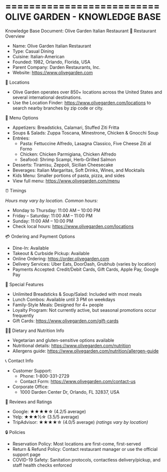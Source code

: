 ==========================
OLIVE GARDEN - KNOWLEDGE BASE
==========================

Knowledge Base Document: Olive Garden Italian Restaurant
🏢 Restaurant Overview

- Name: Olive Garden Italian Restaurant
- Type: Casual Dining
- Cuisine: Italian-American
- Founded: 1982, Orlando, Florida, USA
- Parent Company: Darden Restaurants, Inc.
- Website: https://www.olivegarden.com

📍 Locations

- Olive Garden operates over 850+ locations across the United States and several international destinations.
- Use the Location Finder: https://www.olivegarden.com/locations to search nearby branches by zip code or city.

🍝 Menu Options

- Appetizers: Breadsticks, Calamari, Stuffed Ziti Fritta
- Soups & Salads: Zuppa Toscana, Minestrone, Chicken & Gnocchi Soup
- Entrées:
  - Pasta: Fettuccine Alfredo, Lasagna Classico, Five Cheese Ziti al Forno
  - Chicken: Chicken Parmigiana, Chicken Alfredo
  - Seafood: Shrimp Scampi, Herb-Grilled Salmon
- Desserts: Tiramisu, Zeppoli, Sicilian Cheesecake
- Beverages: Italian Margaritas, Soft Drinks, Wines, and Mocktails
- Kids Menu: Smaller portions of pasta, pizza, and sides
- View full menu: https://www.olivegarden.com/menu

⏰ Timings 

*Hours may vary by location. Common hours:*
- Monday to Thursday: 11:00 AM – 10:00 PM
- Friday – Saturday: 11:00 AM – 11:00 PM
- Sunday: 11:00 AM – 10:00 PM
- Check local hours: https://www.olivegarden.com/locations

💳 Ordering and Payment Options

- Dine-In: Available
- Takeout & Curbside Pickup: Available
- Online Ordering: https://order.olivegarden.com
- Delivery Services: Uber Eats, DoorDash, Grubhub (varies by location)
- Payments Accepted: Credit/Debit Cards, Gift Cards, Apple Pay, Google Pay

🎉 Special Features

- Unlimited Breadsticks & Soup/Salad: Included with most meals
- Lunch Combos: Available until 3 PM on weekdays
- Family-Style Meals: Designed for 4+ people
- Loyalty Program: Not currently active, but seasonal promotions occur frequently
- Gift Cards: https://www.olivegarden.com/gift-cards

🧑‍🍳 Dietary and Nutrition Info

- Vegetarian and gluten-sensitive options available
- Nutritional details: https://www.olivegarden.com/nutrition
- Allergens guide: https://www.olivegarden.com/nutrition/allergen-guide

📞 Contact Info

- Customer Support:
  - Phone: 1-800-331-2729
  - Contact Form: https://www.olivegarden.com/contact-us
- Corporate Office:
  - 1000 Darden Center Dr, Orlando, FL 32837, USA

📝 Reviews and Ratings

- Google: ★★★★☆ (4.2/5 average)
- Yelp: ★★★½☆ (3.5/5 average)
- TripAdvisor: ★★★★☆ (4.0/5 average)
*(ratings vary by location)*

🔒 Policies

- Reservation Policy: Most locations are first-come, first-served
- Return & Refund Policy: Contact restaurant manager or use the official support page
- COVID-19 Safety: Sanitation protocols, contactless delivery/pickup, and staff health checks enforced